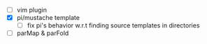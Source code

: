 - [ ] vim plugin
- [x] pi/mustache template
  - [ ] fix pi's behavior w.r.t finding source templates in directories
- [ ] parMap & parFold
